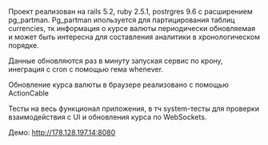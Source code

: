 Проект реализован на rails 5.2, ruby 2.5.1, postrgres 9.6 c расширением pg_partman.
Pg_partman ипользуется для партицирования таблиц currencies, тк информация о курсе валюты периодически обновляемая и может быть интересна для составления аналитики в хронологическом порядке.

Данные обновляются раз в минуту запуская сервис по крону, инеграция с cron с помощью гема whenever.

Обновление курса валюты в браузере реализовано с помощью ActionCable

Тесты на весь функционал приложения, в тч system-тесты для проверки взаимодействия с UI и обновления курса по WebSockets.

Демо: http://178.128.197.14:8080
